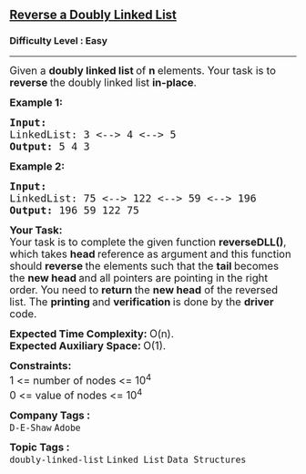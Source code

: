 <h2><a href="https://practice.geeksforgeeks.org/problems/reverse-a-doubly-linked-list/1?page=1&sortBy=submissions">Reverse a Doubly Linked List</a></h2><h3>Difficulty Level : Easy</h3><hr><div class="problems_problem_content__Xm_eO"><p><span style="font-size: 18px;">Given a <strong>doubly linked list </strong>of <strong>n </strong>elements. Your task is to <strong>reverse </strong>the doubly linked list <strong>in-place</strong>.</span></p>
<p><span style="font-size: 18px;"><strong>Example 1:</strong></span></p>
<pre><span style="font-size: 18px;"><strong>Input:
</strong>LinkedList: 3 &lt;--&gt; 4 &lt;--&gt; 5
<strong>Output: </strong>5 4 3
</span></pre>
<p><span style="font-size: 18px;"><strong>Example 2:</strong></span></p>
<pre><span style="font-size: 18px;"><strong>Input:
</strong>LinkedList: 75 &lt;--&gt; 122 &lt;--&gt; 59 &lt;--&gt; 196
<strong>Output: </strong>196 59 122 75</span>
</pre>
<p><span style="font-size: 18px;"><strong>Your Task:</strong><br>Your task is to complete the given function <strong>reverseDLL()</strong>, which takes <strong>head </strong>reference as argument and this function should <strong>reverse </strong>the elements such that the <strong>tail </strong>becomes the <strong>new head </strong>and all pointers are pointing in the right order. You need to <strong>return </strong>the <strong>new head</strong> of the reversed list. The <strong>printing </strong>and <strong>verification </strong>is done by the <strong>driver </strong>code.</span></p>
<p><span style="font-size: 18px;"><strong>Expected Time Complexity:&nbsp;</strong>O(n).<br><strong>Expected Auxiliary Space:&nbsp;</strong>O(1).</span></p>
<p><span style="font-size: 18px;"><strong>Constraints:</strong><br>1 &lt;= number of nodes &lt;= 10<sup>4</sup><br>0 &lt;= value of nodes &lt;= 10<sup>4</sup></span></p></div><p><span style=font-size:18px><strong>Company Tags : </strong><br><code>D-E-Shaw</code>&nbsp;<code>Adobe</code>&nbsp;<br><p><span style=font-size:18px><strong>Topic Tags : </strong><br><code>doubly-linked-list</code>&nbsp;<code>Linked List</code>&nbsp;<code>Data Structures</code>&nbsp;